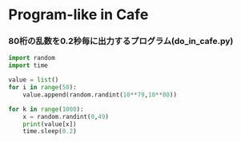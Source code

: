 # Program-like in Cafe

### 80桁の乱数を0.2秒毎に出力するプログラム(do_in_cafe.py)
```python
import random
import time

value = list()
for i in range(50):
    value.append(random.randint(10**79,10**80))

for k in range(1000):
    x = random.randint(0,49)
    print(value[x])
    time.sleep(0.2)
```


